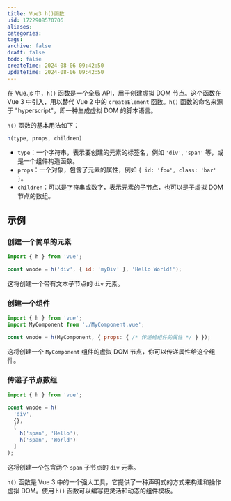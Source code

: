 ```yaml
---
title: Vue3 h()函数
uid: 1722908570706
aliases: 
categories: 
tags: 
archive: false
draft: false
todo: false
createTime: 2024-08-06 09:42:50
updateTime: 2024-08-06 09:42:50
---
```


在 Vue.js 中，`h()` 函数是一个全局 API，用于创建虚拟 DOM 节点。这个函数在 Vue 3 中引入，用以替代 Vue 2 中的 `createElement` 函数。`h()` 函数的命名来源于 "hyperscript"，即一种生成虚拟 DOM 的脚本语言。

`h()` 函数的基本用法如下：

```javascript
h(type, props, children)
```

- `type`：一个字符串，表示要创建的元素的标签名，例如 `'div'`, `'span'` 等，或是一个组件构造函数。
- `props`：一个对象，包含了元素的属性，例如 `{ id: 'foo', class: 'bar' }`。
- `children`：可以是字符串或数字，表示元素的子节点，也可以是子虚拟 DOM 节点的数组。

## 示例

### 创建一个简单的元素

```javascript
import { h } from 'vue';

const vnode = h('div', { id: 'myDiv' }, 'Hello World!');
```

这将创建一个带有文本子节点的 `div` 元素。

### 创建一个组件

```javascript
import { h } from 'vue';
import MyComponent from './MyComponent.vue';

const vnode = h(MyComponent, { props: { /* 传递给组件的属性 */ } });
```

这将创建一个 `MyComponent` 组件的虚拟 DOM 节点，你可以传递属性给这个组件。

### 传递子节点数组

```javascript
import { h } from 'vue';

const vnode = h(
  'div',
  {},
  [
    h('span', 'Hello'),
    h('span', 'World')
  ]
);
```

这将创建一个包含两个 `span` 子节点的 `div` 元素。

`h()` 函数是 Vue 3 中的一个强大工具，它提供了一种声明式的方式来构建和操作虚拟 DOM。使用 `h()` 函数可以编写更灵活和动态的组件模板。
